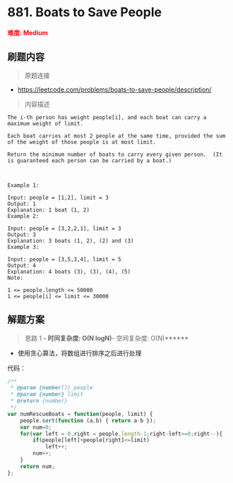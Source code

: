 # 881. Boats to Save People

**<font color=red>难度: Medium</font>**

## 刷题内容

> 原题连接

* https://leetcode.com/problems/boats-to-save-people/description/

> 内容描述

```
The i-th person has weight people[i], and each boat can carry a maximum weight of limit.

Each boat carries at most 2 people at the same time, provided the sum of the weight of those people is at most limit.

Return the minimum number of boats to carry every given person.  (It is guaranteed each person can be carried by a boat.)

 

Example 1:

Input: people = [1,2], limit = 3
Output: 1
Explanation: 1 boat (1, 2)
Example 2:

Input: people = [3,2,2,1], limit = 3
Output: 3
Explanation: 3 boats (1, 2), (2) and (3)
Example 3:

Input: people = [3,5,3,4], limit = 5
Output: 4
Explanation: 4 boats (3), (3), (4), (5)
Note:

1 <= people.length <= 50000
1 <= people[i] <= limit <= 30000

```

## 解题方案

> 思路 1
******- 时间复杂度: O(N logN)******- 空间复杂度: O(N)******

* 使用贪心算法，将数组进行排序之后进行处理

代码：

```javascript
/**
 * @param {number[]} people
 * @param {number} limit
 * @return {number}
 */
var numRescueBoats = function(people, limit) {
    people.sort(function (a,b) { return a-b });
    var num=0;
    for(var left = 0,right = people.length-1;right-left>=0;right--){
        if(people[left]+people[right]<=limit)
            left++;
        num++;
    }
    return num;
};
```

